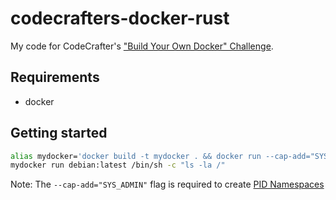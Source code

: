 # codecrafters-docker-rust
My code for CodeCrafter's ["Build Your Own Docker" Challenge](https://codecrafters.io/challenges/docker).

## Requirements
- docker

## Getting started
```sh
alias mydocker='docker build -t mydocker . && docker run --cap-add="SYS_ADMIN" mydocker'
mydocker run debian:latest /bin/sh -c "ls -la /"
```

Note: The `--cap-add="SYS_ADMIN"` flag is required to create
[PID Namespaces](https://man7.org/linux/man-pages/man7/pid_namespaces.7.html)
